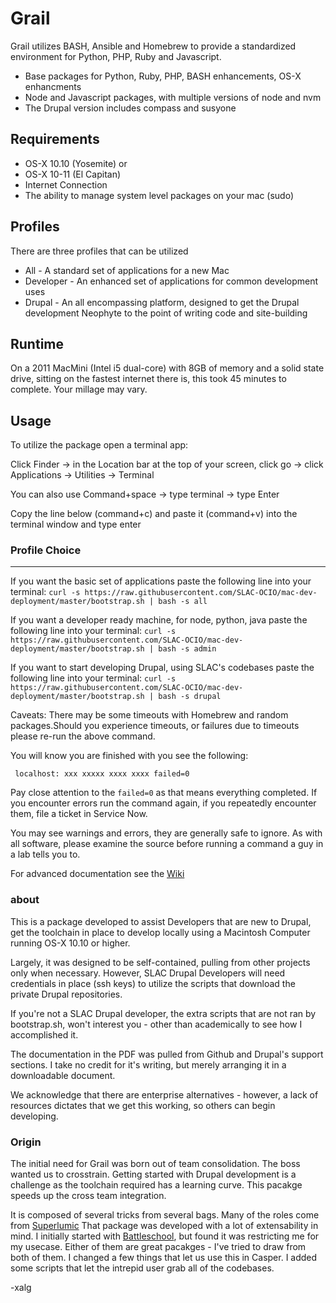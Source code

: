 # Grail

Grail utilizes BASH, Ansible and Homebrew to provide a standardized environment for Python, PHP, Ruby and Javascript.

  - Base packages for Python, Ruby, PHP, BASH enhancements, OS-X enhancments
  - Node and Javascript packages, with multiple versions of node and nvm
  - The Drupal version includes compass and susyone
   
  
## Requirements
 - OS-X 10.10 (Yosemite)  or
 - OS-X 10-11 (El Capitan)
 - Internet Connection
 - The ability to manage system level packages on your mac (sudo)

## Profiles
There are three profiles that can be utilized
  - All - A standard set of applications for a new Mac
  - Developer - An enhanced set of applications for common development uses
  - Drupal - An all encompassing platform, designed to get the Drupal development Neophyte to the point of writing code and site-building

## Runtime
On a 2011 MacMini (Intel i5 dual-core) with 8GB of memory and a solid state drive, sitting on the fastest internet there is, this took 45 minutes to complete.  Your millage may vary. 

## Usage
To utilize the package open a terminal app:

Click Finder -> in the Location bar at the top of your screen, click go -> click Applications -> Utilities -> Terminal

You can also use Command+space -> type terminal -> type Enter

Copy the line below (command+c) and paste it (command+v) into the terminal window and type enter
### Profile Choice
-----
If you want the basic set of applications paste the following line into your terminal:
```curl -s https://raw.githubusercontent.com/SLAC-OCIO/mac-dev-deployment/master/bootstrap.sh | bash -s all```

If you want a developer ready machine, for node, python, java paste the following line into your terminal:
```curl -s https://raw.githubusercontent.com/SLAC-OCIO/mac-dev-deployment/master/bootstrap.sh | bash -s admin```

If you want to start developing Drupal, using SLAC's codebases paste the following line into your terminal:
```curl -s https://raw.githubusercontent.com/SLAC-OCIO/mac-dev-deployment/master/bootstrap.sh | bash -s drupal```

Caveats: There may be some timeouts with Homebrew and random packages.Should you experience timeouts, or failures due to timeouts please re-run the above command.

You will know you are finished with you see the following:

``` localhost: xxx xxxxx xxxx xxxx failed=0```

Pay close attention to the `failed=0` as that means everything completed.
If you encounter errors run the command again, if you repeatedly encounter them, file a ticket in Service Now.

You may see warnings and errors, they are generally safe to ignore.
As with all software, please examine the source before running a command a guy in a lab tells you to.

For advanced documentation see the [Wiki](https://github.com/SLAC-OCIO/mac-dev-deployment/wiki)

### about
This is a package developed to assist Developers that are new to Drupal, get the toolchain in place to develop locally using a Macintosh Computer running OS-X 10.10 or higher.

Largely, it was designed to be self-contained, pulling from other projects only when necessary. However, SLAC Drupal Developers will need credentials in place (ssh keys) to utilize the scripts that download the private Drupal repositories.

If you're not a SLAC Drupal developer, the extra scripts that are not ran by bootstrap.sh, won't interest you - other than academically to see how I accomplished it.

The documentation in the PDF was pulled from Github and Drupal's support sections.  I take no credit for it's writing, but merely arranging it in a downloadable document.

We acknowledge that there are enterprise alternatives - however, a lack of resources dictates that we get this working, so others can begin developing. 

### Origin

The initial need for Grail was born out of team consolidation.  The boss wanted us to crosstrain.  Getting started with Drupal development is a challenge as the toolchain required has a learning curve.  This pacakge speeds up the cross team integration. 

It is composed of several tricks from several bags. Many of the roles come from [Superlumic](https://github.com/superlumic) That package was developed with a lot of extensability in mind. I initially started with [Battleschool](https://github.com/spencergibb/battleschool), but found it was restricting me for my usecase. Either of them are great pacakges - I've tried to draw from both of them. I changed a few things that let us use this in Casper. I added some scripts that let the intrepid user grab all of the codebases. 

-xalg

